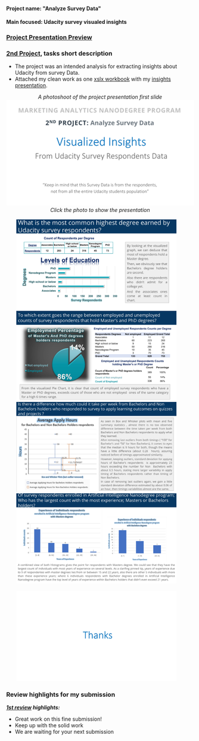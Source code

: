 #### Project name: "Analyze Survey Data"
#### Main focused: Udacity survey visualed insights 
### [Project Presentation Preview](https://cutt.ly/2nd-Project-Analyze-Survey-Data---Visualed-Insights_Presentation-Preview)

### [2nd Project](https://cutt.ly/2nd-Project-Analyze-Survey-Data---Visualed-Insights_Presentation-Preview), tasks short description

- The project was an intended analysis for extracting insights about Udacity from survey Data.
- Attached my clean work as one [xslx workbook](https://cutt.ly/2nd-Project-Analyze-Survey-Data---Visualed-Insights_XSLX-workbook) with my [insights presentation](https://cutt.ly/2nd-Project-Analyze-Survey-Data---Visualed-Insights_Presentation-Preview).

<div align="center">
 
*A photoshoot of the project presentation first slide*
<a title="A photo of first paper" href="https://cutt.ly/2nd-Project-Analyze-Survey-Data---Visualed-Insights_Presentation-Preview"><img alt="A photoshoot of the project presentation" width="800px" style="margin-right:20px" src="images/2nd-PROJECT-1st-photo.jpg"></a>
<br>
*Click the photo to show the presentation*
<br><br>
<a title="A photo of second paper" href="https://cutt.ly/2nd-Project-Analyze-Survey-Data---Visualed-Insights_Presentation-Preview"><img alt="A photoshoot of the project presentation" width="430px" style="margin-right:20px" src="images/2nd-PROJECT-2nd-photo.jpg"></a>
<a title="A photo of third paper" href="https://cutt.ly/2nd-Project-Analyze-Survey-Data---Visualed-Insights_Presentation-Preview"><img alt="A photoshoot of the project presentation" width="430px" style="margin-right:20px" src="images/2nd-PROJECT-3rd-photo.jpg"></a>
<a title="A photo of fourth paper" href="https://cutt.ly/2nd-Project-Analyze-Survey-Data---Visualed-Insights_Presentation-Preview"><img alt="A photoshoot of the project presentation" width="430px" style="margin-right:20px" src="images/2nd-PROJECT-4th-photo.jpg"></a>
<a title="A photo of fifth paper" href="https://cutt.ly/2nd-Project-Analyze-Survey-Data---Visualed-Insights_Presentation-Preview"><img alt="A photoshoot of the project presentation" width="430px" style="margin-right:20px" src="images/2nd-PROJECT-5th-photo.jpg"></a>
<br><br>
<a title="A photo of sixth paper" href="https://cutt.ly/2nd-Project-Analyze-Survey-Data---Visualed-Insights_Presentation-Preview"><img alt="A photoshoot of the project presentation" width="430px" style="margin-right:20px" src="images/2nd-PROJECT-6th-photo.jpg"></a>
</div>

### Review highlights for my submission

*__[1st review](https://cutt.ly/2nd-Project-Analyze-Survey-Data---Visualed-Insights_Review) highlights:__*
 
- Great work on this fine submission!
- Keep up with the solid work 
- We are waiting for your next submission
